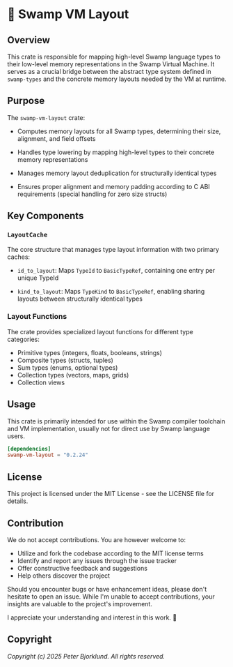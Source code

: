 # 🧩 Swamp VM Layout

## Overview

This crate is responsible for mapping high-level Swamp language types to their
low-level memory representations in the Swamp Virtual Machine. It serves as a
crucial bridge between the abstract type system defined in `swamp-types` and the
concrete memory layouts needed by the VM at runtime.

## Purpose

The `swamp-vm-layout` crate:

- Computes memory layouts for all Swamp types, determining their size,
  alignment, and field offsets

- Handles type lowering by mapping high-level types to their concrete memory
  representations

- Manages memory layout deduplication for structurally identical types

- Ensures proper alignment and memory padding according to C ABI
  requirements (special handling for zero size structs)

## Key Components

### `LayoutCache`

The core structure that manages type layout information with two primary caches:

- `id_to_layout`: Maps `TypeId` to `BasicTypeRef`, containing one entry per
  unique TypeId

- `kind_to_layout`: Maps `TypeKind` to `BasicTypeRef`, enabling sharing layouts
  between structurally identical types

### Layout Functions

The crate provides specialized layout functions for different type categories:

- Primitive types (integers, floats, booleans, strings)
- Composite types (structs, tuples)
- Sum types (enums, optional types)
- Collection types (vectors, maps, grids)
- Collection views

## Usage

This crate is primarily intended for use within the Swamp compiler toolchain and
VM implementation, usually not for direct use by Swamp language users.

```toml
[dependencies]
swamp-vm-layout = "0.2.24"
```

## License

This project is licensed under the MIT License - see the LICENSE file for
details.

## Contribution

We do not accept contributions. You are however welcome to:

- Utilize and fork the codebase according to the MIT license terms
- Identify and report any issues through the issue tracker
- Offer constructive feedback and suggestions
- Help others discover the project

Should you encounter bugs or have enhancement ideas, please don't hesitate to
open an issue. While I'm unable to accept contributions, your insights are
valuable to the project's improvement.

I appreciate your understanding and interest in this work. 🙏

## Copyright

_Copyright (c) 2025 Peter Bjorklund. All rights reserved._
